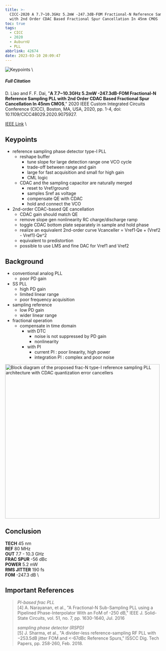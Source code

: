 ```yaml
---
title: >-
  CICC-2020 A 7.7~10.3GHz 5.2mW -247.3dB-FOM Fractional-N Reference Sampling PLL
  with 2nd Order CDAC Based Fractional Spur Cancellation In 45nm CMOS
toc: true
tags:
  - CICC
  - 2020
  - AuburnU
  - PLL
abbrlink: 42674
date: 2023-03-10 20:09:47
---
```


![Keypoints](https://api2.mubu.com/v3/document_image/b6567825-913a-4e3f-b1d3-9cdf5252598b-216525.jpg) \

##### Full Citation

D. Liao and F. F. Dai, "**A 7.7~10.3GHz 5.2mW -247.3dB-FOM Fractional-N Reference Sampling PLL with 2nd Order CDAC Based Fractional Spur Cancellation In 45nm CMOS**," 2020 IEEE Custom Integrated Circuits Conference (CICC), Boston, MA, USA, 2020, pp. 1-4, doi: 10.1109/CICC48029.2020.9075927.

[IEEE Link](https://ieeexplore.ieee.org/document/9075927) \

## Keypoints

- reference sampling phase detector
  type-I PLL
  - reshape buffer
    - tune slope for large detection range
      one VCO cycle 
    - trade-off between range and gain
    - large for fast acquisition and small for high gain
    - CML logic
  - CDAC and the sampling capacitor are naturally merged
    - reset to Vref/ground
    - samples Sref as voltage
    - compensate QE with CDAC
    - hold and connect the VCO
- 2nd-order CDAC-based QE cancellation
  - CDAC gain should match QE
  - remove slope gen nonlinearity
    RC charge/discharge ramp
  - toggle CDAC bottom plate separately in sample and hold phase
  - realize an equivalent 2nd-order curve
    Vcanceller = Vref1·Qe + (Vref2 - Vref1)·Qe^2
  - equivalent to predistortion
  - possible to use LMS and fine DAC for Vref1 and Vref2

## Background

- conventional analog PLL
  - poor PD gain
- SS PLL
  - high PD gain
  - limited linear range
  - poor frequency acquisition
- sampling reference 
  - low PD gain
  - wider linear range
- fractional operation
  - compensate in time domain
    - with DTC
      - noise is not suppressed by PD gain
      - nonlinearity
    - with PI
      - current PI : poor linearity, high power
      - integration PI : complex and poor noise

<img src="https://api2.mubu.com/v3/document_image/1362ae3c-afe1-426b-a1cb-9f47ca2a77cb-216525.jpg" width = "500" alt="Block diagram of the proposed frac-N type-I reference sampling PLL architecture with CDAC quantization error cancellers" align=center />

## Conclusion

**TECH**  45 nm \
**REF**  80 MHz \
**OUT**  7.7 - 10.3 GHz \
**FRAC SPUR**  -56 dBc \
**POWER**  5.2 mW  \
**RMS JITTER**  190 fs \
**FOM**  -247.3 dB \

## Important References

> *PI-based frac PLL* \
> [4] A. Narayanan, et al., "A Fractional-N Sub-Sampling PLL using a Pipelined Phase-Interpolator With an FoM of -250 dB," IEEE J. Solid-State Circuits, vol. 51, no. 7, pp. 1630-1640, Jul. 2016
> 
> *sampling phase detector (RSPD)* \
> [5] J. Sharma, et al., "A divider-less reference-sampling RF PLL with −253.5dB jitter FOM and <-67dBc Reference Spurs," ISSCC Dig. Tech Papers, pp. 258-260, Feb. 2018.
